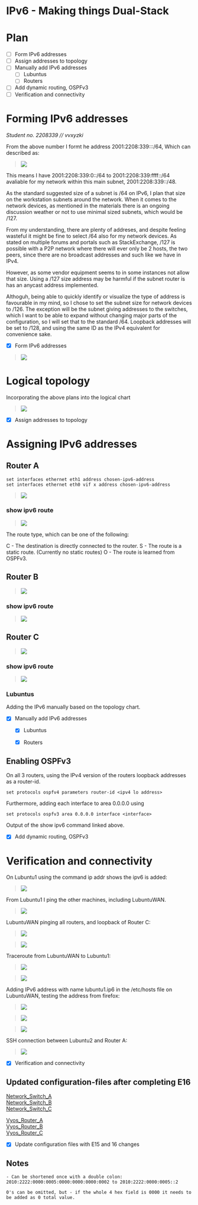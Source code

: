 # IPv6 - Making things Dual-Stack

# Plan

- [ ] Form IPv6 addresses
- [ ] Assign addresses to topology
- [ ] Manually add IPv6 addresses
	- [ ] Lubuntus
	- [ ] Routers

- [ ] Add dynamic routing, OSPFv3
- [ ] Verification and connectivity

# Forming IPv6 addresses

*Student no. 2208339  // vvxyzki*

From the above number I formt he address 2001:2208:339:<subnets>::/64, Which can described as:

>![](/documentation/E16/IPv6address.png)

This means I have 2001:2208:339:0::/64 to 2001:2208:339:ffff::/64 avaliable for my network within this main subnet, 2001:2208:339::/48.

As the standard suggested size of a subnet is /64 on IPv6, I plan that size on the workstation subnets around the network. When it comes 
to the network devices, as mentioned in the materials there is an ongoing discussion weather or not to use minimal sized subnets, which would be /127. 

From my understanding, there are plenty of addreses, and despite feeling wasteful it might be fine to select /64 also for my network devices. As stated on multiple forums
and portals such as StackExchange, /127 is possible with a P2P network where there will ever only be 2 hosts, the two peers, since there are no broadcast addresses and such like
we have in IPv4. 

However, as some vendor equipment seems to in some instances not allow that size. Using a /127 size address may be harmful if the subnet router is has an anycast address implemented.

Althoguh, being able to quickly identify or visualize the type of address is favourable in my mind, so I chose to set the subnet size for network devices to /126. 
The exception will be the subnet giving addresses to the switches, which I want to be able to expand without changing major parts of the configuration, so I will set that to the standard /64.
Loopback addresses will be set to /128, and using the same ID as the IPv4 equivalent for convenience sake.

- [x] Form IPv6 addresses

>![](/documentation/E16/E16IPv6PlanningChartV4.png)

# Logical topology

Incorporating the above plans into the logical chart

>![](/documentation/E16/E16NetworkCharts-LogicalTopologyV4.png)

- [x] Assign addresses to topology

# Assigning IPv6 addresses

## Router A
```	
set interfaces ethernet eth1 address chosen-ipv6-address
set interfaces ethernet eth0 vif x address chosen-ipv6-address
```	

>![](/documentation/E16/RouterAIPv6.png)

### show ipv6 route
>![](/documentation/E16/RouterAShowIpv6Route.png)

The route type, which can be one of the following:

C - The destination is directly connected to the router.
S - The route is a static route. (Currently no static routes)
O - The route is learned from OSPFv3.



## Router B

>![](/documentation/E16/RouterBIPv6.png)

### show ipv6 route

>![](/documentation/E16/RouterBShowIpv6Route.png)

## Router C

>![](/documentation/E16/RouterCIPv6.png)

### show ipv6 route

>![](/documentation/E16/RouterCShowIpv6Route.png)

### Lubuntus

Adding the IPv6 manually based on the topology chart. 

- [x] Manually add IPv6 addresses
	- [x] Lubuntus
	- [x] Routers



## Enabling OSPFv3

On all 3 routers, using the IPv4 version of the routers loopback addresses as a router-id.

```	
set protocols ospfv4 parameters router-id <ipv4 lo address>
```	

Furthermore, adding each interface to area 0.0.0.0 using

```	
set protocols ospfv3 area 0.0.0.0 interface <interface>
```	

Output of the show ipv6 command linked above. 

- [x] Add dynamic routing, OSPFv3


# Verification and connectivity

On Lubuntu1 using the command ip addr shows the ipv6 is added:

>![](/documentation/E16/Lubuntu1IP.png)

From Lubuntu1 I ping the other machines, including LubuntuWAN. 

>![](/documentation/E16/Lubuntun1ToAllLubuntus.png)

LubuntuWAN pinging all routers, and loopback of Router C:

>![](/documentation/E16/LubuntuWANRouters.png)

>![](/documentation/E16/LubuntuWANIPAndRouterC.png)

Traceroute from LubuntuWAN to Lubuntu1:

>![](/documentation/E16/TRacerouteLubuntuWANLubuntu1.png)

>![](/documentation/E16/TracerouteLubuntu1To2.png)


Adding IPv6 address with name lubuntu1.ip6 in the /etc/hosts file on LubuntuWAN, testing the address from firefox:

>![](/documentation/E16/httpfromlubuntuwan.png)

>![](/documentation/E16/etchostslubuntuWAN.png)

>![](/documentation/E16/httpname.png)

SSH connection between Lubuntu2 and Router A:

>![](/documentation/E16/sshroutera.png)

- [x] Verification and connectivity


## Updated configuration-files after completing E16

[Network_Switch_A](/documentation/E16/Config_files/E16-SwitchAu.cfg)\
[Network_Switch_B](/documentation/E16/Config_files/E16-SwitchBu.cfg)\
[Network_Switch_C](/documentation/E16/Config_files/E16-SwitchCu.cfg)

[Vyos_Router_A](/documentation/E16/Config_files/E16-RouterAu.cfg) \
[Vyos_Router_B](/documentation/E16/Config_files/E16-RouterBu.cfg) \
[Vyos_Router_C](/documentation/E16/Config_files/E16-RouterCu.cfg) 

- [x] Update configuration files with E15 and 16 changes



## Notes
```	
- Can be shortened once with a double colon:
2010:2222:0000:0005:0000:0000:0000:0002 to 2010:2222:0000:0005::2

0's can be omitted, but - if the whole 4 hex field is 0000 it needs to be added as 0 total value.

```	

